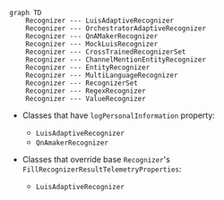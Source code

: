 ```mermaid
graph TD
    Recognizer --- LuisAdaptiveRecognizer
    Recognizer --- OrchestratorAdaptiveRecognizer
    Recognizer --- QnAMakerRecognizer
    Recognizer --- MockLuisRecognizer
    Recognizer --- CrossTrainedRecognizerSet
    Recognizer --- ChannelMentionEntityRecognizer
    Recognizer --- EntityRecognizer
    Recognizer --- MultiLanguageRecognizer
    Recognizer --- RecognizerSet
    Recognizer --- RegexRecognizer
    Recognizer --- ValueRecognizer
```

- Classes that have `logPersonalInformation` property:
    - `LuisAdaptiveRecognizer`
    - `QnAmakerRecognizer`

- Classes that override base `Recognizer`'s `FillRecognizerResultTelemetryProperties`:
    - `LuisAdaptiveRecognizer`
